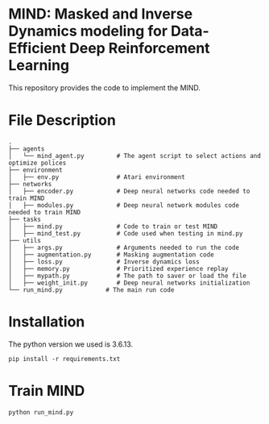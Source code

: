 # MIND: Masked and Inverse Dynamics modeling for Data-Efficient Deep Reinforcement Learning
This repository provides the code to implement the MIND.

# File Description
    .
    ├── agents
    │   └── mind_agent.py         # The agent script to select actions and optimize polices
    ├── environment                     
    │   ├── env.py                # Atari environment
    ├── networks                     
    │   ├── encoder.py            # Deep neural networks code needed to train MIND
    │   ├── modules.py            # Deep neural network modules code needed to train MIND
    ├── tasks                     
    │   ├── mind.py               # Code to train or test MIND
    │   ├── mind_test.py          # Code used when testing in mind.py
    ├── utils                    
    │   ├── args.py               # Arguments needed to run the code
    │   ├── augmentation.py       # Masking augmentation code
    │   ├── loss.py               # Inverse dynamics loss
    │   ├── memory.py             # Prioritized experience replay
    │   ├── mypath.py             # The path to saver or load the file
    │   ├── weight_init.py        # Deep neural networks initialization
    └── run_mind.py            # The main run code
    
# Installation
The python version we used is 3.6.13.
~~~
pip install -r requirements.txt
~~~

# Train MIND
~~~
python run_mind.py
~~~

